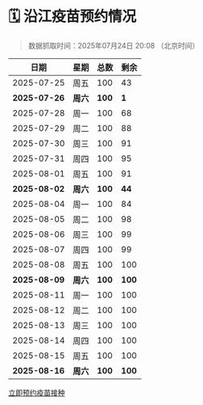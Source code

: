 # 🗓️ 沿江疫苗预约情况

> 数据抓取时间：2025年07月24日 20:08 （北京时间）

| 日期 | 星期 | 总数 | 剩余 |
|------|------|------|------|
| 2025-07-25 | 周五 | 100 | 43 |
| **2025-07-26** | **周六** | **100** | **1** |
| 2025-07-28 | 周一 | 100 | 68 |
| 2025-07-29 | 周二 | 100 | 88 |
| 2025-07-30 | 周三 | 100 | 91 |
| 2025-07-31 | 周四 | 100 | 95 |
| 2025-08-01 | 周五 | 100 | 91 |
| **2025-08-02** | **周六** | **100** | **44** |
| 2025-08-04 | 周一 | 100 | 84 |
| 2025-08-05 | 周二 | 100 | 98 |
| 2025-08-06 | 周三 | 100 | 99 |
| 2025-08-07 | 周四 | 100 | 99 |
| 2025-08-08 | 周五 | 100 | 100 |
| **2025-08-09** | **周六** | **100** | **100** |
| 2025-08-11 | 周一 | 100 | 100 |
| 2025-08-12 | 周二 | 100 | 100 |
| 2025-08-13 | 周三 | 100 | 100 |
| 2025-08-14 | 周四 | 100 | 100 |
| 2025-08-15 | 周五 | 100 | 100 |
| **2025-08-16** | **周六** | **100** | **100** |


<div class="button-container">
<a class="btn" href="http://yfzweb.ishequ.net/#/login" target="_blank">立即预约疫苗接种</a>
</div>

